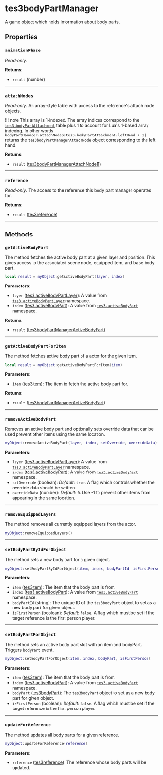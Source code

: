 # tes3bodyPartManager
<div class="search_terms" style="display: none">tes3bodypartmanager, bodypartmanager</div>

<!---
	This file is autogenerated. Do not edit this file manually. Your changes will be ignored.
	More information: https://github.com/MWSE/MWSE/tree/master/docs
-->

A game object which holds information about body parts.

## Properties

### `animationPhase`
<div class="search_terms" style="display: none">animationphase</div>

*Read-only*. 

**Returns**:

* `result` (number)

***

### `attachNodes`
<div class="search_terms" style="display: none">attachnodes</div>

*Read-only*. An array-style table with access to the reference's attach node objects.

!!! note
	This array is 1-indexed. The array indices correspond to the [`tes3.bodyPartAttachment`](https://mwse.github.io/MWSE/references/body-part-attachments/) table plus 1 to account for Lua's 1-based array indexing. In other words `bodyPartManager.attachNodes[tes3.bodyPartAttachment.leftHand + 1]` returns the `tes3bodyPartManagerAttachNode` object corresponding to the left hand.

**Returns**:

* `result` ([tes3bodyPartManagerAttachNode](../types/tes3bodyPartManagerAttachNode.md)[])

***

### `reference`
<div class="search_terms" style="display: none">reference</div>

*Read-only*. The access to the reference this body part manager operates for.

**Returns**:

* `result` ([tes3reference](../types/tes3reference.md))

***

## Methods

### `getActiveBodyPart`
<div class="search_terms" style="display: none">getactivebodypart, activebodypart</div>

The method fetches the active body part at a given layer and position. This gives access to the associated scene node, equipped item, and base body part.

```lua
local result = myObject:getActiveBodyPart(layer, index)
```

**Parameters**:

* `layer` ([tes3.activeBodyPartLayer](../references/active-body-part-layers.md)): A value from [`tes3.activeBodyPartLayer`](https://mwse.github.io/MWSE/references/active-body-part-layers/) namespace.
* `index` ([tes3.activeBodyPart](../references/active-body-parts.md)): A value from [`tes3.activeBodyPart`](https://mwse.github.io/MWSE/references/active-body-parts/) namespace.

**Returns**:

* `result` ([tes3bodyPartManagerActiveBodyPart](../types/tes3bodyPartManagerActiveBodyPart.md))

***

### `getActiveBodyPartForItem`
<div class="search_terms" style="display: none">getactivebodypartforitem, activebodypartforitem</div>

The method fetches active body part of a actor for the given item.

```lua
local result = myObject:getActiveBodyPartForItem(item)
```

**Parameters**:

* `item` ([tes3item](../types/tes3item.md)): The item to fetch the active body part for.

**Returns**:

* `result` ([tes3bodyPartManagerActiveBodyPart](../types/tes3bodyPartManagerActiveBodyPart.md))

***

### `removeActiveBodyPart`
<div class="search_terms" style="display: none">removeactivebodypart, activebodypart</div>

Removes an active body part and optionally sets override data that can be used prevent other items using the same location.

```lua
myObject:removeActiveBodyPart(layer, index, setOverride, overrideData)
```

**Parameters**:

* `layer` ([tes3.activeBodyPartLayer](../references/active-body-part-layers.md)): A value from [`tes3.activeBodyPartLayer`](https://mwse.github.io/MWSE/references/active-body-part-layers/) namespace.
* `index` ([tes3.activeBodyPart](../references/active-body-parts.md)): A value from [`tes3.activeBodyPart`](https://mwse.github.io/MWSE/references/active-body-parts/) namespace.
* `setOverride` (boolean): *Default*: `true`. A flag which controls whether the override data should be written.
* `overrideData` (number): *Default*: `0`. Use -1 to prevent other items from appearing in the same location.

***

### `removeEquippedLayers`
<div class="search_terms" style="display: none">removeequippedlayers, equippedlayers</div>

The method removes all currently equipped layers from the actor.

```lua
myObject:removeEquippedLayers()
```

***

### `setBodyPartByIdForObject`
<div class="search_terms" style="display: none">setbodypartbyidforobject, bodypartbyidforobject</div>

The method sets a new body part for a given object.

```lua
myObject:setBodyPartByIdForObject(item, index, bodyPartId, isFirstPerson)
```

**Parameters**:

* `item` ([tes3item](../types/tes3item.md)): The item that the body part is from.
* `index` ([tes3.activeBodyPart](../references/active-body-parts.md)): A value from [`tes3.activeBodyPart`](https://mwse.github.io/MWSE/references/active-body-parts/) namespace.
* `bodyPartId` (string): The unique ID of the `tes3bodyPart` object to set as a new body part for given object.
* `isFirstPerson` (boolean): *Default*: `false`. A flag which must be set if the target reference is the first person player.

***

### `setBodyPartForObject`
<div class="search_terms" style="display: none">setbodypartforobject, bodypartforobject</div>

The method sets an active body part slot with an item and bodyPart. Triggers `bodyPart` event.

```lua
myObject:setBodyPartForObject(item, index, bodyPart, isFirstPerson)
```

**Parameters**:

* `item` ([tes3item](../types/tes3item.md)): The item that the body part is from.
* `index` ([tes3.activeBodyPart](../references/active-body-parts.md)): A value from [`tes3.activeBodyPart`](https://mwse.github.io/MWSE/references/active-body-parts/) namespace.
* `bodyPart` ([tes3bodyPart](../types/tes3bodyPart.md)): The `tes3bodyPart` object to set as a new body part for given object.
* `isFirstPerson` (boolean): *Default*: `false`. A flag which must be set if the target reference is the first person player.

***

### `updateForReference`
<div class="search_terms" style="display: none">updateforreference, forreference</div>

The method updates all body parts for a given reference.

```lua
myObject:updateForReference(reference)
```

**Parameters**:

* `reference` ([tes3reference](../types/tes3reference.md)): The reference whose body parts will be updated.

